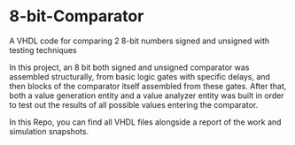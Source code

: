 # 8-bit-Comparator
A VHDL code for comparing 2 8-bit numbers signed and unsigned with testing techniques 


In this project, an 8 bit both signed and unsigned comparator was assembled structurally, from basic logic gates with specific delays, and then blocks of the comparator itself assembled from these gates. After that, both a value generation entity and a value analyzer entity was built in order to test out the results of all possible values entering the comparator. 

In this Repo, you can find all VHDL files alongside a report of the work and simulation snapshots.
